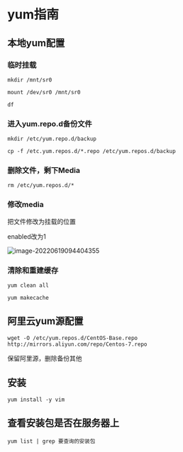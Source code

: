 # yum指南

## 本地yum配置

### 临时挂载

```
mkdir /mnt/sr0

mount /dev/sr0 /mnt/sr0

df
```



### 进入yum.repo.d备份文件

```
mkdir /etc/yum.repo.d/backup

cp -f /etc.yum.repos.d/*.repo /etc/yum.repos.d/backup
```



### 删除文件，剩下Media

```
rm /etc/yum.repos.d/*
```



### 修改media

把文件修改为挂载的位置

enabled改为1

![image-20220619094404355](C:\Users\JInXiN\Desktop\Centos指南\image-20220619094404355.png)

### 清除和重建缓存

```
yum clean all

yum makecache
```

## 阿里云yum源配置

```
wget -O /etc/yum.repos.d/CentOS-Base.repo http://mirrors.aliyun.com/repo/Centos-7.repo
```

保留阿里源，删除备份其他

## 安装

```
yum install -y vim
```

## 查看安装包是否在服务器上

```
yum list | grep 要查询的安装包
```

